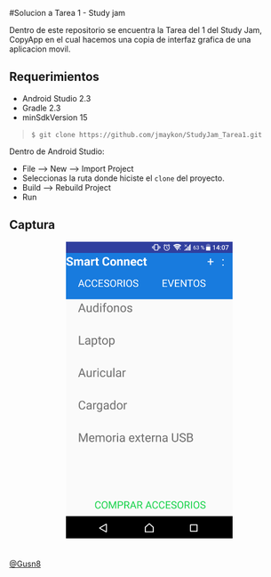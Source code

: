 #Solucion a Tarea 1 - Study jam

Dentro de este repositorio se encuentra la Tarea del 1 del Study Jam, CopyApp en el
cual hacemos una copia de interfaz grafica de una aplicacion movil.

## Requerimientos

  * Android Studio 2.3
  * Gradle 2.3
  * minSdkVersion 15

>
>     $ git clone https://github.com/jmaykon/StudyJam_Tarea1.git

Dentro de Android Studio:

* File --> New --> Import Project
* Seleccionas la ruta donde hiciste el `clone` del proyecto.
* Build --> Rebuild Project
* Run

## Captura

<div align="center">
    <center>
        <img src="/img/captura.png" width="300">
    </center>
</div>
<br><br>
<a href="http://www.miramicodigo.com" target="_blank">@Gusn8</a>